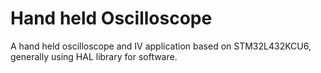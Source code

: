 # Hand held Oscilloscope
A hand held oscilloscope and IV application based on STM32L432KCU6, generally using HAL library for software.  

